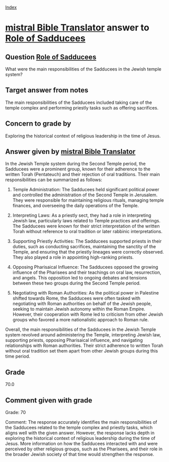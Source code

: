 
[Index](../../index.md)
# [mistral Bible Translator](../../answering_models/mistral_Bible_Translator.md) answer to [Role of Sadducees](../../questions/Role_of_Sadducees.md)

## Question [Role of Sadducees](../../questions/Role_of_Sadducees.md)
What were the main responsibilities of the Sadducees in the Jewish temple system?

## Target answer from notes
The main responsibilities of the Sadducees included taking care of the temple complex and performing priestly tasks such as offering sacrifices.

## Concern to grade by
Exploring the historical context of religious leadership in the time of Jesus.

## Answer given by [mistral Bible Translator](../../answering_models/mistral_Bible_Translator.md)
 In the Jewish Temple system during the Second Temple period, the Sadducees were a prominent group, known for their adherence to the written Torah (Pentateuch) and their rejection of oral traditions. Their main responsibilities can be summarized as follows:

1. Temple Administration: The Sadducees held significant political power and controlled the administration of the Second Temple in Jerusalem. They were responsible for maintaining religious rituals, managing temple finances, and overseeing the daily operations of the Temple.

2. Interpreting Laws: As a priestly sect, they had a role in interpreting Jewish law, particularly laws related to Temple practices and offerings. The Sadducees were known for their strict interpretation of the written Torah without reference to oral tradition or later rabbinic interpretations.

3. Supporting Priestly Activities: The Sadducees supported priests in their duties, such as conducting sacrifices, maintaining the sanctity of the Temple, and ensuring that the priestly lineages were correctly observed. They also played a role in appointing high-ranking priests.

4. Opposing Pharisaical Influence: The Sadducees opposed the growing influence of the Pharisees and their teachings on oral law, resurrection, and angels. This opposition led to ongoing debates and tensions between these two groups during the Second Temple period.

5. Negotiating with Roman Authorities: As the political power in Palestine shifted towards Rome, the Sadducees were often tasked with negotiating with Roman authorities on behalf of the Jewish people, seeking to maintain Jewish autonomy within the Roman Empire. However, their cooperation with Rome led to criticism from other Jewish groups who favored a more nationalistic approach to Roman rule.

Overall, the main responsibilities of the Sadducees in the Jewish Temple system revolved around administering the Temple, interpreting Jewish law, supporting priests, opposing Pharisaical influence, and navigating relationships with Roman authorities. Their strict adherence to written Torah without oral tradition set them apart from other Jewish groups during this time period.

## Grade
70.0

## Comment given with grade
Grade: 70

Comment: The response accurately identifies the main responsibilities of the Sadducees related to the temple complex and priestly tasks, which aligns well with the given answer. However, the response lacks depth in exploring the historical context of religious leadership during the time of Jesus. More information on how the Sadducees interacted with and were perceived by other religious groups, such as the Pharisees, and their role in the broader Jewish society of that time would strengthen the response.
